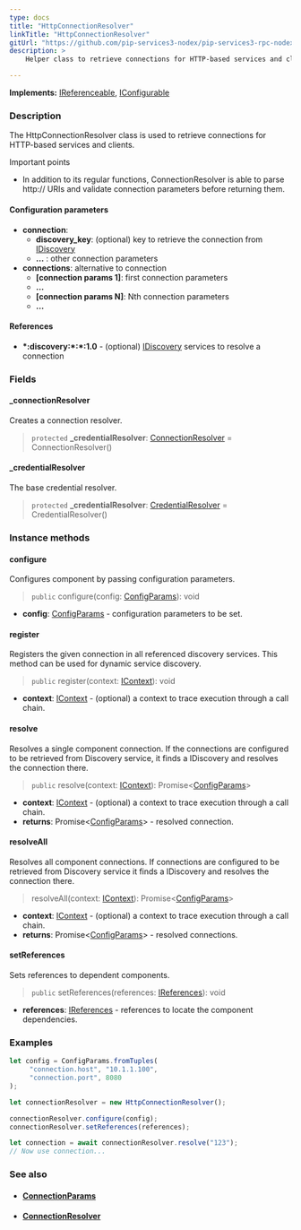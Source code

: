 ```yaml
---
type: docs
title: "HttpConnectionResolver"
linkTitle: "HttpConnectionResolver"
gitUrl: "https://github.com/pip-services3-nodex/pip-services3-rpc-nodex"
description: >
    Helper class to retrieve connections for HTTP-based services and clients.

---
```


**Implements:** [IReferenceable](../../../commons/refer/ireferenceable), [IConfigurable](../../../commons/config/iconfigurable)

### Description

The HttpConnectionResolver class is used to retrieve connections for HTTP-based services and clients.

Important points

- In addition to its regular functions, ConnectionResolver is able to parse http:// URIs and validate connection parameters before returning them.

#### Configuration parameters

- **connection**:    
    - **discovery_key**: (optional) key to retrieve the connection from [IDiscovery](../../../components/connect/idiscovery)
    - **...** : other connection parameters
- **connections**: alternative to connection
    - **[connection params 1]**: first connection parameters
    -  **...**
    - **[connection params N]**: Nth connection parameters
    -  **...**


#### References

- **\*:discovery:\*:\*:1.0** - (optional) [IDiscovery](../../../components/connect/idiscovery) services to resolve a connection



### Fields

<span class="hide-title-link">

#### _connectionResolver
Creates a connection resolver.
> `protected` **_credentialResolver**: [ConnectionResolver](../../../components/connect/connection_resolver) = ConnectionResolver()

#### _credentialResolver
The base credential resolver.
> `protected` **_credentialResolver**: [CredentialResolver](../../../components/auth/credential_resolver) = CredentialResolver()

</span>


### Instance methods

#### configure
Configures component by passing configuration parameters.

> `public` configure(config: [ConfigParams](../../../commons/config/config_params)): void

- **config**: [ConfigParams](../../../commons/config/config_params) - configuration parameters to be set.


#### register
Registers the given connection in all referenced discovery services. This method can be used for dynamic service discovery.

> `public` register(context: [IContext](../../../components/context/icontext)): void

- **context**: [IContext](../../../components/context/icontext) - (optional) a context to trace execution through a call chain.


#### resolve
Resolves a single component connection. If the connections are configured to be retrieved from Discovery service,
it finds a IDiscovery and resolves the connection there.

> `public` resolve(context: [IContext](../../../components/context/icontext)): Promise<[ConfigParams](../../../commons/config/config_params)>

- **context**: [IContext](../../../components/context/icontext) - (optional) a context to trace execution through a call chain.
- **returns**: Promise<[ConfigParams](../../../commons/config/config_params)> - resolved connection.


#### resolveAll
Resolves all component connections. If connections are configured to be retrieved from Discovery service it finds a IDiscovery and resolves the connection there.

> resolveAll(context: [IContext](../../../components/context/icontext)): Promise<[ConfigParams](../../../commons/config/config_params)>

- **context**: [IContext](../../../components/context/icontext) - (optional) a context to trace execution through a call chain.
- **returns**: Promise<[ConfigParams](../../../commons/config/config_params)> - resolved connections.


#### setReferences
Sets references to dependent components.

> `public` setReferences(references: [IReferences](../../../commons/refer/ireferences)): void

- **references**: [IReferences](../../../commons/refer/ireferences) - references to locate the component dependencies.

### Examples

```typescript
let config = ConfigParams.fromTuples(
     "connection.host", "10.1.1.100",
     "connection.port", 8080
);

let connectionResolver = new HttpConnectionResolver();

connectionResolver.configure(config);
connectionResolver.setReferences(references);

let connection = await connectionResolver.resolve("123");
// Now use connection...
```


### See also
- #### [ConnectionParams](../../../components/connect/connection_params)
- #### [ConnectionResolver](../../../components/connect/connection_resolver)
